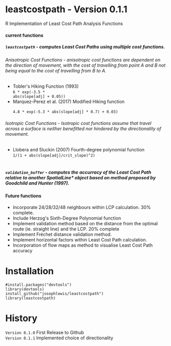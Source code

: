 # leastcostpath - Version 0.1.1

R Implementation of Least Cost Path Analysis Functions

#### current functions
##### <code>leastcostpath</code> - computes Least Cost Paths using multiple cost functions.</b>

###### Anisotropic Cost Functions -  anisotropic cost functions are dependent on the direction of movement, with the cost of travelling from point A and B not being equal to the cost of travelling from B to A.
 * Tobler's Hiking Function (1993)</b><br /> 
<code>6 * exp(-3.5 * abs(slope[adj] + 0.05))</code><br />
 * Marquez-Perez et al. (2017) Modified Hiking function<br />
<code> 4.8 * exp(-5.3 * abs(slope[adj] * 0.7) + 0.03)</code><br />

###### Isotropic Cost Functions - Isotropic cost functions assume that travel across a surface is neither benefitted nor hindered by the directionality of movement.
 * Llobera and Sluckin (2007) Fourth-degree polynomial function<br /> 
<code>1/(1 + abs(slope[adj]/crit_slope)^2)</code><br /><br />

##### <code>validation_buffer</code> - computes the accurracy of the Least Cost Path relative to another SpatialLine* object based on method proposed by Goodchild and Hunter (1997).

#### Future functions
* Incorporate 24/28/32/48 neighbours within LCP calculation. 30% complete.
* Include Herzog's Sixth-Degree Polynomial function 
* Implement validation method based on the distance from the optimal route (ie. straight line) and the LCP. 20% complete
* Implement Fréchet distance validation method. 
* Implement horizontal factors within Least Cost Path calculation.
* Incorporation of flow maps as method to visualise Least Cost Path accuracy

# Installation

<code>#install.packages("devtools")</code><br />
<code>library(devtools)</code><br />
<code>install_github("josephlewis/leastcostpath")</code><br />
<code>library(leastcostpath)</code>

# History

<code>Version 0.1.0</code> First Release to Github<br />
<code>Version 0.1.1</code> Implemented choice of directionality
